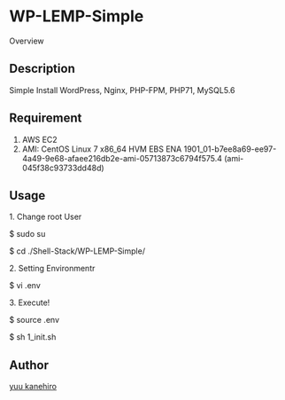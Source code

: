 WP-LEMP-Simple
====

Overview

## Description

Simple Install WordPress, Nginx, PHP-FPM, PHP71, MySQL5.6


## Requirement

1. AWS EC2
2. AMI: CentOS Linux 7 x86_64 HVM EBS ENA 1901_01-b7ee8a69-ee97-4a49-9e68-afaee216db2e-ami-05713873c6794f575.4 (ami-045f38c93733dd48d)


## Usage

<p>1. Change root User</p>

$ sudo su

$ cd ./Shell-Stack/WP-LEMP-Simple/



<p>2. Setting Environmentr</p>

$ vi .env


<p>3. Execute!</p>
$ source .env

$ sh 1_init.sh



## Author

[yuu kanehiro](https://github.com/yuukanehiro)
